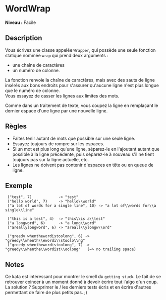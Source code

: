 # WordWrap

**Niveau :** Facile

## Description

Vous écrivez une classe appelée `Wrapper`, qui possède une seule fonction statique nommée `wrap` qui prend deux arguments : 
 - une chaîne de caractères 
 - un numéro de colonne. 

La fonction renvoie la chaîne de caractères, mais avec des sauts de ligne insérés aux bons endroits pour s'assurer qu'aucune ligne n'est plus longue que le numéro de colonne.  
Vous essayez de casser les lignes aux limites des mots.

Comme dans un traitement de texte, vous coupez la ligne en remplaçant le dernier espace d'une ligne par une nouvelle ligne.

## Règles
 - Faites tenir autant de mots que possible sur une seule ligne.
 - Essayez toujours de rompre sur les espaces.
 - Si un mot est plus long qu'une ligne, séparez-le en l'ajoutant autant que possible à la ligne précédente, puis séparez-le à nouveau s'il ne tient toujours pas sur la ligne actuelle, etc.
 - Les lignes ne doivent pas contenir d'espaces en tête ou en queue de ligne.

## Exemple

```
 ("test", 7)            -> "test"
 ("hello world", 7)     -> "hello\\world"
 ("a lot of words for a single line", 10) -> "a lot of\\words for\\a single\\line"

 ("this is a test", 4)  -> "this\\is a\\test"
 ("a longword", 6)      -> "a long\\word"
 ("areallylongword", 6) -> "areall\\ylongw\\ord"
 
 ("greedy whenthewordistoolong", 6) -> "greedy\\whenth\\ewordi\\stoolo\\ng"
 ("greedy whenthewordistoolong", 7) -> "greedy\\whenthe\\wordist\\oolong"   (=> no trailing space)
```
 

## Notes 

Ce kata est intéressant pour montrer le smell du `getting stuck`. Le fait de se retrouver coincer à un moment donné à devoir écrire tout l'algo d'un coup.  
La solution ? Supprimer le / les derniers tests écris et en écrire d'autres permettant de faire de plus petits pas. ;)